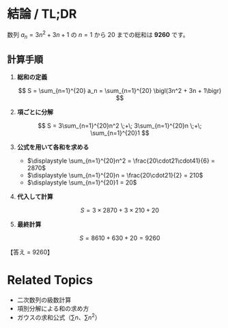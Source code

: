 # 結論 / TL;DR

数列 $a_n=3n^2+3n+1$ の $n=1$ から $20$ までの総和は **9260** です。

## 計算手順

1. **総和の定義**

   $$
   S = \sum_{n=1}^{20} a_n = \sum_{n=1}^{20} \bigl(3n^2 + 3n + 1\bigr)
   $$
2. **項ごとに分解**

   $$
   S = 3\sum_{n=1}^{20}n^2 \;+\; 3\sum_{n=1}^{20}n \;+\; \sum_{n=1}^{20}1
   $$
3. **公式を用いて各和を求める**

   * $\displaystyle \sum_{n=1}^{20}n^2 = \frac{20\cdot21\cdot41}{6} = 2870$
   * $\displaystyle \sum_{n=1}^{20}n = \frac{20\cdot21}{2} = 210$
   * $\displaystyle \sum_{n=1}^{20}1 = 20$
4. **代入して計算**

   $$
   S = 3\times2870 + 3\times210 + 20
   $$
5. **最終計算**

   $$
   S = 8610 + 630 + 20 = 9260
   $$

【答え = 9260】

# Related Topics

* 二次数列の級数計算
* 項別分解による和の求め方
* ガウスの求和公式（$\sum n$、$\sum n^2$）
